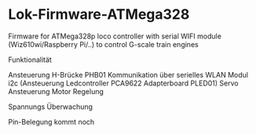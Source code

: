 # Lok-Firmware-ATMega328

Firmware for ATMega328p loco controller with serial WIFI module (Wiz610wi/Raspberry Pi/..) to control G-scale train engines

Funktionalität

Ansteuerung H-Brücke PHB01
Kommunikation über serielles WLAN Modul
i2c (Ansteuerung Ledcontroller PCA9622 Adapterboard PLED01)
Servo Ansteuerung
Motor Regelung

Spannungs Überwachung

Pin-Belegung kommt noch

